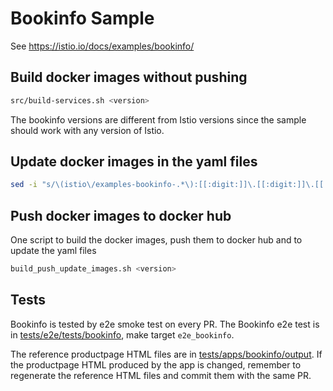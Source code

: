 # Bookinfo Sample

See <https://istio.io/docs/examples/bookinfo/>

## Build docker images without pushing

```bash
src/build-services.sh <version>
```

The bookinfo versions are different from Istio versions since the sample should work with any version of Istio.

## Update docker images in the yaml files

```bash
sed -i "s/\(istio\/examples-bookinfo-.*\):[[:digit:]]\.[[:digit:]]\.[[:digit:]]/<your docker image with tag>/g" */bookinfo*.yaml
```

## Push docker images to docker hub

One script to build the docker images, push them to docker hub and to update the yaml files

```bash
build_push_update_images.sh <version>
```

## Tests

Bookinfo is tested by e2e smoke test on every PR. The Bookinfo e2e test is in [tests/e2e/tests/bookinfo](https://github.com/istio/istio/tree/master/tests/e2e/tests/bookinfo), make target `e2e_bookinfo`.

The reference productpage HTML files are in [tests/apps/bookinfo/output](https://github.com/istio/istio/tree/master/tests/apps/bookinfo/output). If the productpage HTML produced by the app is changed, remember to regenerate the reference HTML files and commit them with the same PR.
